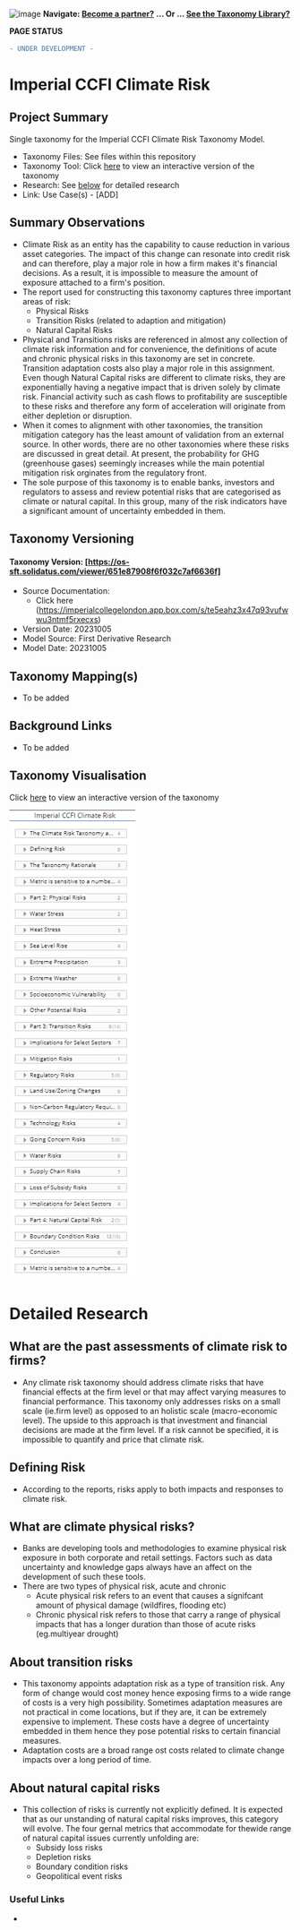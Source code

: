 ![image](https://user-images.githubusercontent.com/112073913/188821900-0c411acf-fbdd-4163-adc9-3ba4e2be78df.png)
**Navigate: [Become a partner?](https://github.com/OS-SFT/06-COLLABORATORS-PARTNERS)**
**... Or ... [See the Taxonomy Library?](https://github.com/orgs/OS-SFT/projects/2)**

**PAGE STATUS**
```diff
- UNDER DEVELOPMENT -
```

# Imperial CCFI Climate Risk

## Project Summary

Single taxonomy for the Imperial CCFI Climate Risk Taxonomy Model.
- Taxonomy Files: See files within this repository
- Taxonomy Tool: Click [here](https://os-sft.solidatus.com/viewer/651e87908f6f032c7af6636f) to view an interactive version of the taxonomy
- Research: See [below]('https://imperialcollegelondon.app.box.com/s/te5eahz3x47q93vufwwu3ntmf5rxecxs') for detailed research
- Link: Use Case(s) - [ADD]

## Summary Observations

- Climate Risk as an entity has the capability to cause reduction in various asset categories. The impact of this change can resonate into credit risk and can therefore, play a major role in how a firm makes it's financial decisions. As a result, it is impossible to measure the amount of exposure attached to a firm's position.
- The report used for constructing this taxonomy captures three important areas of risk:
  -  Physical Risks
  -  Transition Risks (related to adaption and mitigation)
  -  Natural Capital Risks
- Physical and Transitions risks are referenced in almost any collection of climate risk information and for convenience, the definitions of acute and chronic physical risks in this taxonomy are set in concrete. Transition adaptation costs also play a major role in this assignment. Even though Natural Capital risks are different to climate risks, they are exponentially having a negative impact that is driven solely by climate risk. Financial activity such as cash flows to profitability are susceptible to these risks and therefore any form of acceleration will originate from either depletion or disruption.
- When it comes to alignment with other taxonomies, the transition mitigation category has the least amount of validation from an external source. In other words, there are no other taxonomies where these risks are discussed in great detail. At present, the probability for GHG (greenhouse gases) seemingly increases while the main potential mitigation risk orginates from the regulatory front.
- The sole purpose of this taxonomy is to enable banks, investors and regulators to assess and review potential risks that are categorised as climate or natural capital. In this group, many of the risk indicators have a significant amount of uncertainty embedded in them.
  
 
## Taxonomy Versioning

#### Taxonomy Version: [https://os-sft.solidatus.com/viewer/651e87908f6f032c7af6636f]
- Source Documentation:
    - Click here (https://imperialcollegelondon.app.box.com/s/te5eahz3x47q93vufwwu3ntmf5rxecxs)
- Version Date: 20231005
- Model Source: First Derivative Research
- Model Date: 20231005

## Taxonomy Mapping(s)

- To be added

## Background Links

- To be added

## Taxonomy Visualisation

Click [here](https://os-sft.solidatus.com/viewer/651e87908f6f032c7af6636f) to view an interactive version of the taxonomy

![image](https://github.com/OS-SFT/Taxonomy-Mappings-Library/blob/main/Single%20Taxonomies/Imperial%20CCFI%20Climate%20Risk/Capture.PNG)

# Detailed Research

## What are the past assessments of climate risk to firms?
-	Any climate risk taxonomy should address climate risks that have financial effects at the firm level or that may affect varying measures to financial performance. This taxonomy only addresses risks on a small scale (ie.firm level) as opposed to an holistic scale (macro-economic level). The upside to this approach is that investment and financial decisions are made at the firm level. If a risk cannot be specified, it is impossible to quantify and price that climate risk.

## Defining Risk
- According to the reports, risks apply to both impacts and responses to climate risk. 

## What are climate physical risks?
- Banks are developing tools and methodologies to examine physical risk exposure in both corporate and retail settings. Factors such as data uncertainty and knowledge gaps always have an affect on the development of such these tools.
- There are two types of physical risk, acute and chronic
  - Acute physical risk refers to an event that causes a signifcant amount of physical damage (wildfires, flooding etc)
  - Chronic physical risk refers to those that carry a range of physical impacts that has a longer duration than those of acute risks (eg.multiyear drought)
    
## About transition risks
- This taxonomy appoints adaptation risk as a type of transition risk. Any form of change would cost money hence exposing firms to a wide range of costs is a very high possibility. Sometimes adaptation measures are not practical in come locations, but if they are, it can be extremely expensive to implement. These costs have a degree of uncertainty embedded in them hence they pose potential risks to certain financial measures.
- Adaptation costs are a broad range ost costs related to climate change impacts over a long period of time.

## About natural capital risks
- This collection of risks is currently not explicitly defined. It is expected that as our unstanding of natural capital risks improves, this category will evolve. The four gernal metrics that accommodate for thewide range of natural capital issues currently unfolding are:
  - Subsidy loss risks
  - Depletion risks
  - Boundary condition risks
  - Geopolitical event risks

### Useful Links

- 
